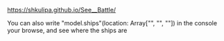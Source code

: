 https://shkulipa.github.io/See__Battle/


You can also write "model.ships"(location: Array["", "", ""]) in the console your browse, and see where the ships are
<!-- just don’t tell anyone, I didn’t tell you that -->
